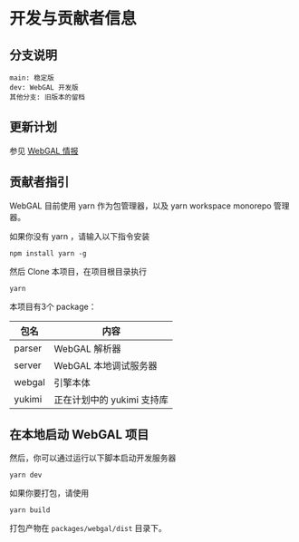 # 开发与贡献者信息

## 分支说明

```
main: 稳定版
dev: WebGAL 开发版
其他分支: 旧版本的留档
```

## 更新计划

参见 [WebGAL 情报](/info)

## 贡献者指引

WebGAL 目前使用 yarn 作为包管理器，以及 yarn workspace monorepo 管理器。

如果你没有 yarn ，请输入以下指令安装

```shell
npm install yarn -g
```

然后 Clone 本项目，在项目根目录执行

```shell
yarn
```

本项目有3个 package：

| 包名   | 内容                       |
| ------ | -------------------------- |
| parser | WebGAL 解析器              |
| server | WebGAL 本地调试服务器      |
| webgal | 引擎本体                   |
| yukimi | 正在计划中的 yukimi 支持库 |

## 在本地启动 WebGAL 项目

然后，你可以通过运行以下脚本启动开发服务器

```shell
yarn dev
```

如果你要打包，请使用

```shell
yarn build
```

打包产物在  `packages/webgal/dist` 目录下。
